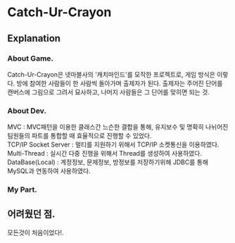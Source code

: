 # Catch-Ur-Crayon  

## Explanation

### About Game.
Catch-Ur-Crayon은 넷마블사의 '캐치마인드'를 모작한 프로젝트로, 게임 방식은 이렇다. 방에 참여한 사람들이 한 사람씩 돌아가며 출제자가 된다. 출제자는 주어진 단어를 캔버스에 그림으로 그려서 묘사하고, 나머지 사람들은 그 단어를 맞히면 되는 것.

### About Dev.
MVC : MVC패턴을 이용한 클래스간 느슨한 결합을 통해, 유지보수 및 명확히 나뉘어진 팀원들의 파트를 통합할 때 효율적으로 진행할 수 있었다.<br>
TCP/IP Socket Server : 멀티를 지원하기 위해서 TCP/IP 소켓통신을 이용하였다.<br>
Multi-Thread : 실시간 다중 진행을 위해서 Thread를 생성하여 사용하였다.<br>
DataBase(Local) : 계정정보, 문제정보, 방정보를 저장하기위해 JDBC를 통해 MySQL과 연동하여 사용하였다.<br>

### My Part.

## 어려웠던 점.
모든것이 처음이었다!.
